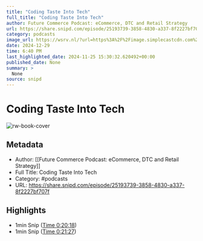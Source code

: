```yaml
---
title: "Coding Taste Into Tech"
full_title: "Coding Taste Into Tech"
author: Future Commerce Podcast: eCommerce, DTC and Retail Strategy
url: https://share.snipd.com/episode/25193739-3858-4830-a337-8f2227bf707f
category: podcasts
image_url: https://wsrv.nl/?url=https%3A%2F%2Fimage.simplecastcdn.com%2Fimages%2Fb9ead544-2cc7-4d27-b40b-3092b4401fd6%2F70a63d47-7d4f-41ff-a258-eb3147bbc19a%2F3000x3000%2Ffuture-commerce-primary-artwork-2021.jpg%3Faid%3Drss_feed&w=100&h=100
date: 2024-12-29
time: 6:40 PM
last_highlighted_date: 2024-11-25 15:30:32.620492+00:00
published_date: None
summary: >
  None
source: snipd
---
```

# Coding Taste Into Tech

![rw-book-cover](https://wsrv.nl/?url=https%3A%2F%2Fimage.simplecastcdn.com%2Fimages%2Fb9ead544-2cc7-4d27-b40b-3092b4401fd6%2F70a63d47-7d4f-41ff-a258-eb3147bbc19a%2F3000x3000%2Ffuture-commerce-primary-artwork-2021.jpg%3Faid%3Drss_feed&w=100&h=100)

## Metadata
- Author: [[Future Commerce Podcast: eCommerce, DTC and Retail Strategy]]
- Full Title: Coding Taste Into Tech
- Category: #podcasts
- URL: https://share.snipd.com/episode/25193739-3858-4830-a337-8f2227bf707f

## Highlights
- 1min Snip ([Time 0:20:18](https://share.snipd.com/snip/d3d72394-67cb-4886-a486-29312b4607c4))
- 1min Snip ([Time 0:21:27](https://share.snipd.com/snip/87d592bc-cd0d-4dc4-9cfa-27996c9afc5d))


